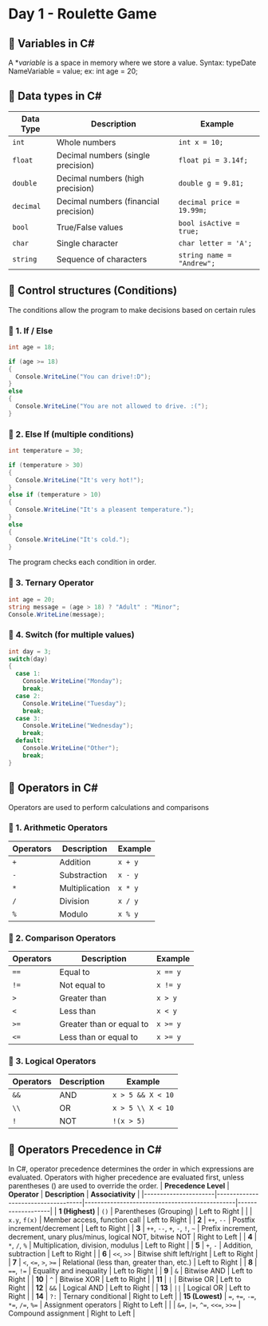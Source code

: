 # Day 1 - Roulette Game

## 📝 Variables in C#
A **variable* is a space in memory where we store a value.
Syntax:
typeDate NameVariable = value;
ex: int age = 20;

## 📝 Data types in C#

| Data Type  | Description                          | Example |
|------------|--------------------------------------|---------|
| `int`      | Whole numbers                       | `int x = 10;` |
| `float`    | Decimal numbers (single precision)  | `float pi = 3.14f;` |
| `double`   | Decimal numbers (high precision)    | `double g = 9.81;` |
| `decimal`  | Decimal numbers (financial precision) | `decimal price = 19.99m;` |
| `bool`     | True/False values                   | `bool isActive = true;` |
| `char`     | Single character                    | `char letter = 'A';` |
| `string`   | Sequence of characters              | `string name = "Andrew";` |

## 📝 Control structures (Conditions)
The conditions allow the program to make decisions based on certain rules

### 📌 1. If / Else
```csharp
int age = 18;

if (age >= 18)
{
  Console.WriteLine("You can drive!:D");
}
else
{
  Console.WriteLine("You are not allowed to drive. :(");
}
```

### 📌 2. Else If (multiple conditions)
```csharp
int temperature = 30;

if (temperature > 30)
{
  Console.WriteLine("It's very hot!");
}
else if (temperature > 10)
{
  Console.WriteLine("It's a pleasent temperature.");
}
else
{
  Console.WriteLine("It's cold.");
}
```
The program checks each condition in order.

### 📌 3. Ternary Operator
```csharp
int age = 20;
string message = (age > 18) ? "Adult" : "Minor";
Console.WriteLine(message);
```

### 📌 4. Switch (for multiple values)
```csharp
int day = 3;
switch(day)
{
  case 1:
    Console.WriteLine("Monday");
    break;
  case 2:
    Console.WriteLine("Tuesday");
    break;
  case 3:
    Console.WriteLine("Wednesday");
    break;
  default:
    Console.WriteLine("Other");
    break;
}
```

## 📝 Operators in C#
Operators are used to perform calculations and comparisons

### 📌 1. Arithmetic Operators
| Operators  | Description     | Example |
|------------|-----------------|---------|
| `+`        | Addition        | `x + y` |
| `-`        | Substraction    | `x - y` |
| `*`        | Multiplication  | `x * y` |
| `/`        | Division        | `x / y` |
| `%`        | Modulo          | `x % y` |

### 📌 2. Comparison Operators
| Operators  | Description               | Example |
|------------|---------------------------|---------|
| `==`       | Equal to                  | `x == y` |
| `!=`       | Not equal to              | `x != y` |
| `>`        | Greater than              | `x > y`  |
| `<`        | Less than                 | `x < y`  |
| `>=`       | Greater than or equal to  | `x >= y` |
| `<=`       | Less than or equal to     | `x >= y` |

### 📌 3. Logical Operators
| Operators  | Description               | Example |
|------------|---------------------------|---------|
| `&&`       | AND                 | `x > 5 && X < 10` |
| `\\`       | OR             | `x > 5 \\ X < 10` |
| `!`        | NOT             | `!(x > 5)`  |

## 📝 Operators Precedence in C#
In C#, operator precedence determines the order in which expressions are evaluated. Operators with higher precedence are evaluated first, unless parentheses () are used to override the order.
| **Precedence Level** | **Operator**                        | **Description**                               | **Associativity**  |
|----------------------|------------------------------------|-----------------------------------------------|-------------------|
| **1 (Highest)**      | `()`                                | Parentheses (Grouping)                        | Left to Right    |
|                      | `x.y`, `f(x)`                      | Member access, function call                  | Left to Right    |
| **2**               | `++`, `--`                         | Postfix increment/decrement                   | Left to Right    |
| **3**               | `++`, `--`, `+`, `-`, `!`, `~`      | Prefix increment, decrement, unary plus/minus, logical NOT, bitwise NOT | Right to Left |
| **4**               | `*`, `/`, `%`                      | Multiplication, division, modulus             | Left to Right    |
| **5**               | `+`, `-`                           | Addition, subtraction                         | Left to Right    |
| **6**               | `<<`, `>>`                         | Bitwise shift left/right                      | Left to Right    |
| **7**               | `<`, `<=`, `>`, `>=`               | Relational (less than, greater than, etc.)    | Left to Right    |
| **8**               | `==`, `!=`                         | Equality and inequality                       | Left to Right    |
| **9**               | `&`                                | Bitwise AND                                   | Left to Right    |
| **10**              | `^`                                | Bitwise XOR                                   | Left to Right    |
| **11**              | <code>&#124;</code>                 | Bitwise OR                                    | Left to Right    |
| **12**              | `&&`                               | Logical AND                                   | Left to Right    |
| **13**              | <code>&#124;&#124;</code>           | Logical OR                                    | Left to Right    |
| **14**              | `?:`                               | Ternary conditional                           | Right to Left    |
| **15 (Lowest)**     | `=`, `+=`, `-=`, `*=`, `/=`, `%=`  | Assignment operators                          | Right to Left    |
|                      | `&=`, `|=`, `^=`, `<<=`, `>>=`     | Compound assignment                           | Right to Left    |
